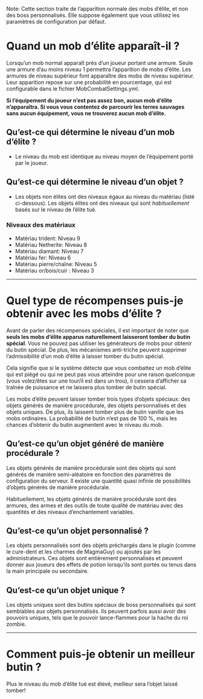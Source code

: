 Note: Cette section traite de l’apparition normale des mobs d’élite, et non des boss personnalisés. Elle suppose
également que vous utilisez les paramètres de configuration par défaut.

# Quand un mob d’élite apparaît-il ?

Lorsqu’un mob normal apparaît près d’un joueur portant une armure. Seule une armure d’au moins niveau 1 permettra
l’apparition de mobs d’élite. Les armures de niveau supérieur font apparaître des mobs de niveau supérieur.
<br>Leur apparition repose sur une probabilité en pourcentage, qui est configurable dans le fichier
MobCombatSettings.yml.

**Si l’équipement du joueur n’est pas assez bon, aucun mob d’élite n’apparaîtra. Si vous vous contentez de parcourir les
terres sauvages sans aucun équipement, vous ne trouverez aucun mob d’élite.**

## Qu’est-ce qui détermine le niveau d’un mob d’élite ?

* Le niveau du mob est identique au niveau moyen de l’équipement porté par le joueur.

## Qu’est-ce qui détermine le niveau d’un objet ?

* Les objets non élites ont des niveaux égaux au niveau du matériau (listé ci-dessous). Les objets élites ont des
  niveaux qui sont *habituellement* basés sur le niveau de l’élite tué.

### Niveaux des matériaux

* Matériau trident: Niveau 9
* Matériau Netherite: Niveau 8
* Matériau diamant: Niveau 7
* Matériau fer: Niveau 6
* Matériau pierre/chaîne: Niveau 5
* Matériau or/bois/cuir : Niveau 3

***

# Quel type de récompenses puis-je obtenir avec les mobs d’élite ?

Avant de parler des récompenses spéciales, il est important de noter que **seuls les mobs d’élite apparus naturellement
laisseront tomber du butin spécial**. Vous ne pouvez pas utiliser les générateurs de mobs pour obtenir du butin spécial.
De plus, les mécanismes anti-triche peuvent supprimer l’admissibilité d’un mob d’élite à laisser tomber du butin
spécial.

Cela signifie que si le système détecte que vous combattez un mob d’élite qui est piégé ou qui ne peut pas vous
atteindre pour une raison quelconque (vous volez/êtes sur une tour/il est dans un trou), il cessera d’afficher sa
traînée de puissance et ne laissera plus tomber de butin spécial.

Les mobs d’élite peuvent laisser tomber trois types d’objets spéciaux: des objets générés de manière procédurale, des
objets personnalisés et des objets uniques. De plus, ils laissent tomber plus de butin vanille que les mobs ordinaires.
La probabilité de butin n’est pas de 100 %, mais les chances d’obtenir du butin augmentent avec le niveau du mob.

## Qu’est-ce qu’un objet généré de manière procédurale ?

Les objets générés de manière procédurale sont des objets qui sont générés de manière semi-aléatoire en fonction des
paramètres de configuration du serveur. Il existe une quantité quasi infinie de possibilités d’objets générés de manière
procédurale.

Habituellement, les objets générés de manière procédurale sont des armures, des armes et des outils de toute qualité de
matériau avec des quantités et des niveaux d’enchantement variables.

## Qu’est-ce qu’un objet personnalisé ?

Les objets personnalisés sont des objets préchargés dans le plugin (comme le cure-dent et les charmes de MagmaGuy) ou
ajoutés par les administrateurs. Ces objets sont entièrement personnalisés et peuvent donner aux joueurs des effets de
potion lorsqu’ils sont portés ou tenus dans la main principale ou secondaire.

## Qu’est-ce qu’un objet unique ?

Les objets uniques sont des butins spéciaux de boss personnalisés qui sont semblables aux objets personnalisés. Ils
peuvent parfois aussi avoir des pouvoirs uniques, tels que le pouvoir lance-flammes pour la hache du roi zombie.

***

# Comment puis-je obtenir un meilleur butin ?

Plus le niveau du mob d’élite tué est élevé, meilleur sera l’objet laissé tomber!
